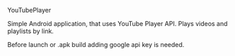 YouTubePlayer

Simple Android application, that uses YouTube Player API. Plays videos and playlists by link.

Before launch or .apk build adding google api key is needed.
